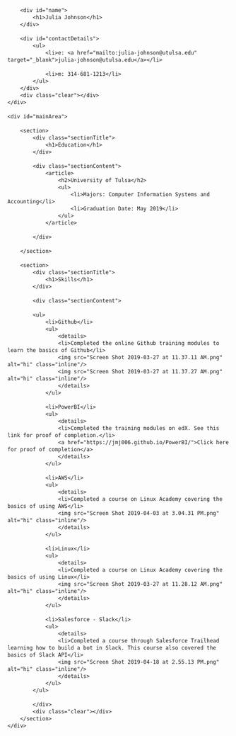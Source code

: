 <html>
<head>
<title>Julia Johnson - Technical Resume</title>

</head>
<body id="top">
<div id="cv" class="instaFade">
	<div class="mainDetails">
		

		<div id="name">
			<h1>Julia Johnson</h1>
		</div>
		
		<div id="contactDetails">
			<ul>
				<li>e: <a href="mailto:julia-johnson@utulsa.edu" target="_blank">julia-johnson@utulsa.edu</a></li>
				
				<li>m: 314-681-1213</li>
			</ul>
		</div>
		<div class="clear"></div>
	</div>
	
	<div id="mainArea">
		
		<section>
			<div class="sectionTitle">
				<h1>Education</h1>
			</div>
			
			<div class="sectionContent">
				<article>
					<h2>University of Tulsa</h2>
					<ul>
						<li>Majors: Computer Information Systems and Accounting</li>
						<li>Graduation Date: May 2019</li>
					</ul>
				</article>
				
			</div>
			
		</section>
		
		<section>
			<div class="sectionTitle">
				<h1>Skills</h1>
			</div>
			
			<div class="sectionContent">
			
			<ul>
				<li>Github</li>
				<ul>
					<details>
					<li>Completed the online Github training modules to learn the basics of Github</li>
					<img src="Screen Shot 2019-03-27 at 11.37.11 AM.png" alt="hi" class="inline"/>
					<img src="Screen Shot 2019-03-27 at 11.37.27 AM.png" alt="hi" class="inline"/>
					</details>
				</ul>
					
				<li>PowerBI</li>
				<ul>
					<details>
					<li>Completed the training modules on edX. See this link for proof of completion.</li>
					<a href="https://jmj006.github.io/PowerBI/">Click here for proof of completion</a>
					</details>
				</ul>
		
				<li>AWS</li>
				<ul>
					<details>
					<li>Completed a course on Linux Academy covering the basics of using AWS</li>
					<img src="Screen Shot 2019-04-03 at 3.04.31 PM.png" alt="hi" class="inline"/>
					</details>
				</ul>
				
				<li>Linux</li>
				<ul>
					<details>
					<li>Completed a course on Linux Academy covering the basics of using Linux</li>
					<img src="Screen Shot 2019-03-27 at 11.28.12 AM.png" alt="hi" class="inline"/>
					</details>
				</ul>
				
				<li>Salesforce - Slack</li>
				<ul>
					<details>
					<li>Completed a course through Salesforce Trailhead learning how to build a bot in Slack. This course also covered the basics of Slack API</li>
					<img src="Screen Shot 2019-04-18 at 2.55.13 PM.png" alt="hi" class="inline"/>
					</details>
				</ul>
			</ul>
				
			</div>
			<div class="clear"></div>
		</section>	
	</div>
</div>
</body>
</html>
